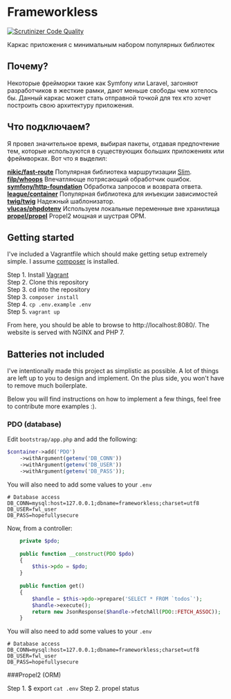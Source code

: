 # Frameworkless
[![Scrutinizer Code Quality](https://scrutinizer-ci.com/g/dimaxz/frameworkless/badges/quality-score.png?b=master)](https://scrutinizer-ci.com/g/dimaxz/frameworkless/?branch=master)

Каркас приложения с минимальным набором популярных библиотек

## Почему?
Некоторые фрейморки такие как Symfony или Laravel, загоняют разработчиков в жесткие рамки, дают меньше свободы чем хотелось бы. Данный каркас может стать 
отправной точкой для тех кто хочет построить свою архитектуру приложения.

## Что подключаем?
Я провел значительное время, выбирая пакеты, отдавая предпочтение тем, которые используются в существующих больших приложениях или фреймворках. Вот что я выделил:

**[nikic/fast-route](https://github.com/nikic/FastRoute)** Популярная библиотека маршрутизации [Slim](http://www.slimframework.com).  
**[filp/whoops](https://github.com/filp/whoops)** Впечатляюще потрясающий обработчик ошибок.  
**[symfony/http-foundation](https://github.com/symfony/http-foundation)** Обработка запросов и возврата ответа.  
**[league/container](https://github.com/thephpleague/container)** Популярная библиотека для инъекции зависимостей  
**[twig/twig](https://github.com/twigphp/Twig)** Надежный шаблонизатор.  
**[vlucas/phpdotenv](https://github.com/vlucas/phpdotenv)** Используем локальные переменные вне хранилища  
**[propel/propel](https://github.com/propelorm/Propel2)** Propel2 мощная и шустрая ОРМ.  

## Getting started
I've included a Vagrantfile which should make getting setup extremely simple. I assume [composer](https://getcomposer.org) is installed.

Step 1. Install [Vagrant](https://www.vagrantup.com)  
Step 2. Clone this repository  
Step 3. cd into the repository  
Step 3. ```composer install```  
Step 4. ```cp .env.example .env```  
Step 5. ```vagrant up```


From here, you should be able to browse to http://localhost:8080/. The website is served with NGINX and PHP 7.


## Batteries not included
I've intentionally made this project as simplistic as possible. A lot of things are left up to you to design and implement. On the plus side, you won't have to remove much boilerplate.

Below you will find instructions on how to implement a few things, feel free to contribute more examples :). 


### PDO (database)
Edit ``bootstrap/app.php`` and add the following:
```php
$container->add('PDO')
    ->withArgument(getenv('DB_CONN'))
    ->withArgument(getenv('DB_USER'))
    ->withArgument(getenv('DB_PASS'));
```

You will also need to add some values to your ``.env``
```
# Database access
DB_CONN=mysql:host=127.0.0.1;dbname=frameworkless;charset=utf8
DB_USER=fwl_user
DB_PASS=hopefullysecure
```

Now, from a controller:
```php
    private $pdo;
    
    public function __construct(PDO $pdo)
    {
        $this->pdo = $pdo;
    }
    
    public function get()
    {
        $handle = $this->pdo->prepare('SELECT * FROM `todos`');
        $handle->execute();
        return new JsonResponse($handle->fetchAll(PDO::FETCH_ASSOC));
    }
```


You will also need to add some values to your ``.env``
```
# Database access
DB_CONN=mysql:host=127.0.0.1;dbname=frameworkless;charset=utf8
DB_USER=fwl_user
DB_PASS=hopefullysecure
```


###Propel2 (ORM)

Step 1. $ export `cat .env` 
Step 2. propel status
